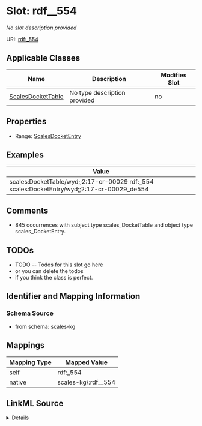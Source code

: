 

# Slot: rdf__554


_No slot description provided_





URI: [rdf:_554](http://www.w3.org/1999/02/22-rdf-syntax-ns#_554)



<!-- no inheritance hierarchy -->





## Applicable Classes

| Name | Description | Modifies Slot |
| --- | --- | --- |
| [ScalesDocketTable](../classes/ScalesDocketTable.md) | No type description provided |  no  |







## Properties

* Range: [ScalesDocketEntry](../classes/ScalesDocketEntry.md)






## Examples

| Value |
| --- |
| scales:DocketTable/wyd;;2:17-cr-00029 rdf:_554 scales:DocketEntry/wyd;;2:17-cr-00029_de554 |

## Comments

* 845 occurrences with subject type scales_DocketTable and object type scales_DocketEntry.

## TODOs

* TODO -- Todos for this slot go here
* or you can delete the todos
* if you think the class is perfect.

## Identifier and Mapping Information







### Schema Source


* from schema: scales-kg




## Mappings

| Mapping Type | Mapped Value |
| ---  | ---  |
| self | rdf:_554 |
| native | scales-kg/:rdf__554 |




## LinkML Source

<details>
```yaml
name: rdf__554
description: No slot description provided
todos:
- TODO -- Todos for this slot go here
- or you can delete the todos
- if you think the class is perfect.
comments:
- 845 occurrences with subject type scales_DocketTable and object type scales_DocketEntry.
examples:
- value: scales:DocketTable/wyd;;2:17-cr-00029 rdf:_554 scales:DocketEntry/wyd;;2:17-cr-00029_de554
from_schema: scales-kg
rank: 1000
slot_uri: rdf:_554
alias: rdf__554
domain_of:
- scales_DocketTable
range: scales_DocketEntry

```
</details>
